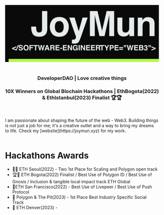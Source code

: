<div>
<a align="right" href="https://joymun.xyz/" title="Website">
  <img alt="Joy Mun" src="https://github.com/joyjsmun/joyjsmun/raw/main/images/title-2.png" width="812" />
</a>
</div>

<br>
<h3 align="center">DeveloperDAO | Love creative things </h3>
<h3 align="center">10X Winners on Global Blochain Hackathons | EthBogota(2022) & EthIstanbul(2023) Finalist 🏆🏆</h3>
<br>
<br>
I am passionate about shaping the future of the web - Web3. Building things is not just a job for me; it's a creative outlet and a way to bring my dreams to life. Check my [website](https://joymun.xyz) for my work.

<br>
<br>

# Hackathons Awards
<ul>
  <li>🥇🥇 ETH Seoul(2022) - Two 1st Place for Scaling and Polygon open track </li>
  <li>🏆🏅 ETH Bogota(2022) Finalist / Best Use of Polygon ID / Best Use of Gnosis / Inclusion & tangible local impact track ETH Global </li>
  <li>🏅ETH San Francisco(2022) - Best Use of Livepeer / Best Use of Push Protocol </li>
  <li>🥇 Polygon & The Pit(2023) - 1st Place Best Industry Specific Social Track</li>
  <li>🥇 ETH Denver(2023) - </li>

</ul>


<!--
- 🔭 I’m currently working on ...
- 🌱 I’m currently learning ...
- 👯 I’m looking to collaborate on ...
- 🤔 I’m looking for help with ...
- 💬 Ask me about ...
- 📫 How to reach me: ...
- 😄 Pronouns: ...
- ⚡ Fun fact: ...
-->
